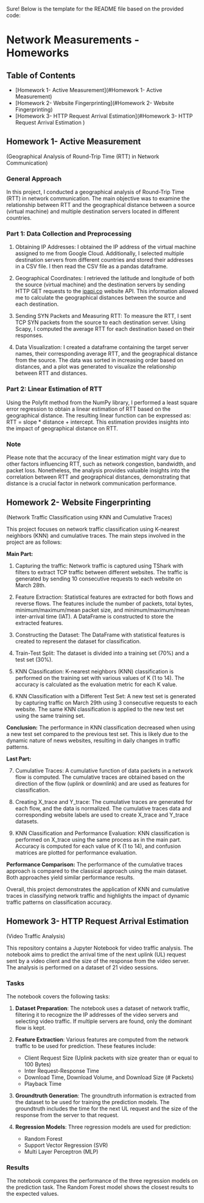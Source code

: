Sure! Below is the template for the README file based on the provided code:

# Network Measurements - Homeworks

## Table of Contents

- [Homework 1- Active Measurement](#Homework 1- Active Measurement)
- [Homework 2- Website Fingerprinting](#Homework 2- Website Fingerprinting)
- [Homework 3- HTTP Request Arrival Estimation](#Homework 3- HTTP Request Arrival Estimation )


## Homework 1- Active Measurement
(Geographical Analysis of Round-Trip Time (RTT) in Network Communication)


### General Approach
In this project, I conducted a geographical analysis of Round-Trip Time (RTT) in network communication. The main objective was to examine the relationship between RTT and the geographical distance between a source (virtual machine) and multiple destination servers located in different countries.

### Part 1: Data Collection and Preprocessing
1. Obtaining IP Addresses: I obtained the IP address of the virtual machine assigned to me from Google Cloud. Additionally, I selected multiple destination servers from different countries and stored their addresses in a CSV file. I then read the CSV file as a pandas dataframe.

2. Geographical Coordinates: I retrieved the latitude and longitude of both the source (virtual machine) and the destination servers by sending HTTP GET requests to the [ipapi.co](https://ipapi.co/) website API. This information allowed me to calculate the geographical distances between the source and each destination.

3. Sending SYN Packets and Measuring RTT: To measure the RTT, I sent TCP SYN packets from the source to each destination server. Using Scapy, I computed the average RTT for each destination based on their responses.

4. Data Visualization: I created a dataframe containing the target server names, their corresponding average RTT, and the geographical distance from the source. The data was sorted in increasing order based on distances, and a plot was generated to visualize the relationship between RTT and distances.

### Part 2: Linear Estimation of RTT
Using the Polyfit method from the NumPy library, I performed a least square error regression to obtain a linear estimation of RTT based on the geographical distance. The resulting linear function can be expressed as: RTT = slope * distance + intercept. This estimation provides insights into the impact of geographical distance on RTT.

### Note
Please note that the accuracy of the linear estimation might vary due to other factors influencing RTT, such as network congestion, bandwidth, and packet loss. Nonetheless, the analysis provides valuable insights into the correlation between RTT and geographical distances, demonstrating that distance is a crucial factor in network communication performance.


## Homework 2- Website Fingerprinting 
(Network Traffic Classification using KNN and Cumulative Traces)

This project focuses on network traffic classification using K-nearest neighbors (KNN) and cumulative traces. The main steps involved in the project are as follows:

**Main Part:**

1. Capturing the traffic: Network traffic is captured using TShark with filters to extract TCP traffic between different websites. The traffic is generated by sending 10 consecutive requests to each website on March 28th.

2. Feature Extraction: Statistical features are extracted for both flows and reverse flows. The features include the number of packets, total bytes, minimum/maximum/mean packet size, and minimum/maximum/mean inter-arrival time (IAT). A DataFrame is constructed to store the extracted features.

3. Constructing the Dataset: The DataFrame with statistical features is created to represent the dataset for classification.

4. Train-Test Split: The dataset is divided into a training set (70%) and a test set (30%).

5. KNN Classification: K-nearest neighbors (KNN) classification is performed on the training set with various values of K (1 to 14). The accuracy is calculated as the evaluation metric for each K value.

6. KNN Classification with a Different Test Set: A new test set is generated by capturing traffic on March 29th using 3 consecutive requests to each website. The same KNN classification is applied to the new test set using the same training set.

**Conclusion:** The performance in KNN classification decreased when using a new test set compared to the previous test set. This is likely due to the dynamic nature of news websites, resulting in daily changes in traffic patterns.

**Last Part:**

7. Cumulative Traces: A cumulative function of data packets in a network flow is computed. The cumulative traces are obtained based on the direction of the flow (uplink or downlink) and are used as features for classification.

8. Creating X_trace and Y_trace: The cumulative traces are generated for each flow, and the data is normalized. The cumulative traces data and corresponding website labels are used to create X_trace and Y_trace datasets.

9. KNN Classification and Performance Evaluation: KNN classification is performed on X_trace using the same process as in the main part. Accuracy is computed for each value of K (1 to 14), and confusion matrices are plotted for performance evaluation.

**Performance Comparison:** The performance of the cumulative traces approach is compared to the classical approach using the main dataset. Both approaches yield similar performance results.

Overall, this project demonstrates the application of KNN and cumulative traces in classifying network traffic and highlights the impact of dynamic traffic patterns on classification accuracy.


## Homework 3- HTTP Request Arrival Estimation
(Video Traffic Analysis)

This repository contains a Jupyter Notebook for video traffic analysis. The notebook aims to predict the arrival time of the next uplink (UL) request sent by a video client and the size of the response from the video server. The analysis is performed on a dataset of 21 video sessions.

### Tasks
The notebook covers the following tasks:

1. **Dataset Preparation**: The notebook uses a dataset of network traffic, filtering it to recognize the IP addresses of the video servers and selecting video traffic. If multiple servers are found, only the dominant flow is kept.

2. **Feature Extraction**: Various features are computed from the network traffic to be used for prediction. These features include:
   - Client Request Size (Uplink packets with size greater than or equal to 100 Bytes)
   - Inter Request-Response Time
   - Download Time, Download Volume, and Download Size (# Packets)
   - Playback Time

3. **Groundtruth Generation**: The groundtruth information is extracted from the dataset to be used for training the prediction models. The groundtruth includes the time for the next UL request and the size of the response from the server to that request.

4. **Regression Models**: Three regression models are used for prediction:
   - Random Forest
   - Support Vector Regression (SVR)
   - Multi Layer Perceptron (MLP)

### Results
The notebook compares the performance of the three regression models on the prediction task. The Random Forest model shows the closest results to the expected values.
